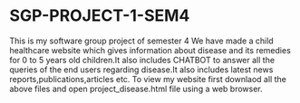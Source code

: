 # SGP-PROJECT-1-SEM4
This is my software group project of semester 4
We have made a child healthcare website which gives information about disease and its remedies for 0 to 5 years old children.It also includes CHATBOT to answer all the queries of the end users regarding disease.It also includes latest news reports,publications,articles etc.
To view my website first downlaod all the above files and open project_disease.html file using a web browser.
